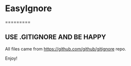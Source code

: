 # EasyIgnore
=========

## USE .GITIGNORE AND BE HAPPY

All files came from https://github.com/github/gitignore repo.

Enjoy!
